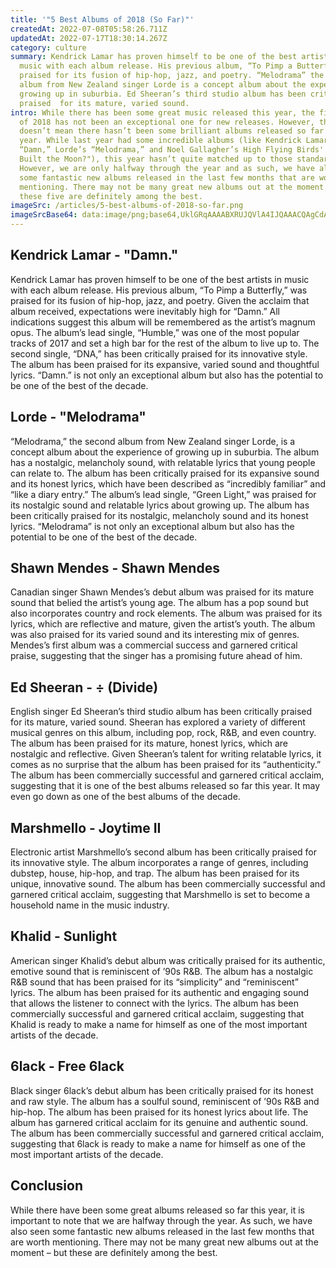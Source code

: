 ```yaml
---
title: '"5 Best Albums of 2018 (So Far)"'
createdAt: 2022-07-08T05:58:26.711Z
updatedAt: 2022-07-17T18:30:14.267Z
category: culture
summary: Kendrick Lamar has proven himself to be one of the best artists in
  music with each album release. His previous album, “To Pimp a Butterfly,” was
  praised for its fusion of hip-hop, jazz, and poetry. “Melodrama” the second
  album from New Zealand singer Lorde is a concept album about the experience of
  growing up in suburbia. Ed Sheeran’s third studio album has been critically
  praised  for its mature, varied sound.
intro: While there has been some great music released this year, the first half
  of 2018 has not been an exceptional one for new releases. However, that
  doesn’t mean there hasn’t been some brilliant albums released so far this
  year. While last year had some incredible albums (like Kendrick Lamar’s
  “Damn,” Lorde’s “Melodrama,” and Noel Gallagher’s High Flying Birds' "Who
  Built the Moon?"), this year hasn’t quite matched up to those standards.
  However, we are only halfway through the year and as such, we have also seen
  some fantastic new albums released in the last few months that are worth
  mentioning. There may not be many great new albums out at the moment – but
  these five are definitely among the best.
imageSrc: /articles/5-best-albums-of-2018-so-far.png
imageSrcBase64: data:image/png;base64,UklGRqAAAABXRUJQVlA4IJQAAACQAgCdASoKAAoAAUAmJbACdLoAd6qDZICm3zedQAD+C/dqIUTGn+4PlsKtieA3Vi4FKt7r4v7O+gDAIGI0712Ea2BmYagvgkr0H2nFf9YELsWkj5/Dcu3UViLOLBZ95v9E4Y+JSP8H1xXr/r/mrP/zv/+z//eMG//5s6Nj42lr/6e20f6nJJ/8XLjMvb/8G//akAAA
---
```


## Kendrick Lamar - "Damn."

Kendrick Lamar has proven himself to be one of the best artists in music with each album release. His previous album, “To Pimp a Butterfly,” was praised for its fusion of hip-hop, jazz, and poetry. Given the acclaim that album received, expectations were inevitably high for “Damn.” All indications suggest this album will be remembered as the artist’s magnum opus. The album’s lead single, “Humble,” was one of the most popular tracks of 2017 and set a high bar for the rest of the album to live up to. The second single, “DNA,” has been critically praised for its innovative style. The album has been praised for its expansive, varied sound and thoughtful lyrics. “Damn.” is not only an exceptional album but also has the potential to be one of the best of the decade.

## Lorde - "Melodrama"

“Melodrama,” the second album from New Zealand singer Lorde, is a concept album about the experience of growing up in suburbia. The album has a nostalgic, melancholy sound, with relatable lyrics that young people can relate to. The album has been critically praised for its expansive sound and its honest lyrics, which have been described as “incredibly familiar” and “like a diary entry.” The album’s lead single, “Green Light,” was praised for its nostalgic sound and relatable lyrics about growing up. The album has been critically praised for its nostalgic, melancholy sound and its honest lyrics. “Melodrama” is not only an exceptional album but also has the potential to be one of the best of the decade.

## Shawn Mendes - Shawn Mendes

Canadian singer Shawn Mendes’s debut album was praised for its mature sound that belied the artist’s young age. The album has a pop sound but also incorporates country and rock elements. The album was praised for its lyrics, which are reflective and mature, given the artist’s youth. The album was also praised for its varied sound and its interesting mix of genres. Mendes’s first album was a commercial success and garnered critical praise, suggesting that the singer has a promising future ahead of him.

## Ed Sheeran - ÷ (Divide)

English singer Ed Sheeran’s third studio album has been critically praised for its mature, varied sound. Sheeran has explored a variety of different musical genres on this album, including pop, rock, R&B, and even country. The album has been praised for its mature, honest lyrics, which are nostalgic and reflective. Given Sheeran’s talent for writing relatable lyrics, it comes as no surprise that the album has been praised for its “authenticity.” The album has been commercially successful and garnered critical acclaim, suggesting that it is one of the best albums released so far this year. It may even go down as one of the best albums of the decade.

## Marshmello - Joytime II

Electronic artist Marshmello’s second album has been critically praised for its innovative style. The album incorporates a range of genres, including dubstep, house, hip-hop, and trap. The album has been praised for its unique, innovative sound. The album has been commercially successful and garnered critical acclaim, suggesting that Marshmello is set to become a household name in the music industry.

## Khalid - Sunlight

American singer Khalid’s debut album was critically praised for its authentic, emotive sound that is reminiscent of ’90s R&B. The album has a nostalgic R&B sound that has been praised for its “simplicity” and “reminiscent” lyrics. The album has been praised for its authentic and engaging sound that allows the listener to connect with the lyrics. The album has been commercially successful and garnered critical acclaim, suggesting that Khalid is ready to make a name for himself as one of the most important artists of the decade.

## 6lack - Free 6lack

Black singer 6lack’s debut album has been critically praised for its honest and raw style. The album has a soulful sound, reminiscent of ’90s R&B and hip-hop. The album has been praised for its honest lyrics about life. The album has garnered critical acclaim for its genuine and authentic sound. The album has been commercially successful and garnered critical acclaim, suggesting that 6lack is ready to make a name for himself as one of the most important artists of the decade.

## Conclusion

While there have been some great albums released so far this year, it is important to note that we are halfway through the year. As such, we have also seen some fantastic new albums released in the last few months that are worth mentioning. There may not be many great new albums out at the moment – but these are definitely among the best.
